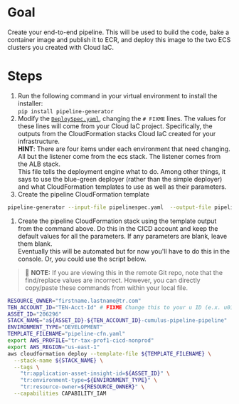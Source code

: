 # Goal
Create your end-to-end pipeline.  This will be used to build the code, bake a container image and publish it to ECR, and deploy this image to the two ECS clusters you created with Cloud IaC.  

# Steps
1. Run the following command in your virtual environment to install the installer:  
`pip install pipeline-generator`
1. Modify the [`DeploySpec.yaml`](DeploySpec.yaml), changing the `# FIXME` lines.  The values for these lines will come from your Cloud IaC project.  Specifically, the outputs from the CloudFormation stacks Cloud IaC created for your infrastructure.  
**HINT**: There are four items under each environment that need changing.  All but the listener come from the ecs stack.  The listener comes from the ALB stack.  
This file tells the deployment engine what to do.  Among other things, it says to use the blue-green deployer (rather than the simple deployer) and what CloudFormation templates to use as well as their parameters.
1. Create the pipeline CloudFormation template  
```sh
pipeline-generator --input-file pipelinespec.yaml  --output-file pipeline-cfn.yaml
```

1. Create the pipeline CloudFormation stack using the template output from the command above.  Do this in the CICD account and keep the default values for all the parameters.  If any parameters are blank, leave them blank.  
Eventually this will be automated but for now you'll have to do this in the console.  Or, you could use the script below.

  > :pushpin: **NOTE:** If you are viewing this in the remote Git repo, note that the find/replace values are incorrect.  However, you can directly copy/paste these commands from within your local file.
  ```sh
  RESOURCE_OWNER="firstname.lastname@tr.com"
  TEN_ACCOUNT_ID="TEN-Acct-Id" # FIXME Change this to your u ID (e.x. u0106226)
  ASSET_ID="206296"
  STACK_NAME="a${ASSET_ID}-${TEN_ACCOUNT_ID}-cumulus-pipeline-pipeline"
  ENVIRONMENT_TYPE="DEVELOPMENT"
  TEMPLATE_FILENAME="pipeline-cfn.yaml"
  export AWS_PROFILE="tr-tax-prof1-cicd-nonprod"
  export AWS_REGION="us-east-1"
  aws cloudformation deploy --template-file ${TEMPLATE_FILENAME} \
    --stack-name ${STACK_NAME} \
    --tags \
      "tr:application-asset-insight-id=${ASSET_ID}" \
      "tr:environment-type=${ENVIRONMENT_TYPE}" \
      "tr:resource-owner=${RESOURCE_OWNER}" \
    --capabilities CAPABILITY_IAM
  ```
